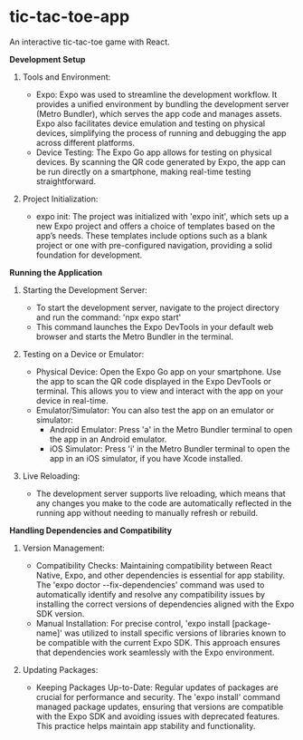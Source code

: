 # tic-tac-toe-app
An interactive tic-tac-toe game with React.

**Development Setup**

1. Tools and Environment:
   - Expo: Expo was used to streamline the development workflow. It provides a unified environment by bundling the development server (Metro Bundler), which serves the app code and manages assets. Expo also facilitates device emulation and testing on physical devices, simplifying the process of running and debugging the app across different platforms.
   - Device Testing: The Expo Go app allows for testing on physical devices. By scanning the QR code generated by Expo, the app can be run directly on a smartphone, making real-time testing straightforward.

2. Project Initialization:
   - expo init: The project was initialized with 'expo init', which sets up a new Expo project and offers a choice of templates based on the app’s needs. These templates include options such as a blank project or one with pre-configured navigation, providing a solid foundation for development.

**Running the Application**

1. Starting the Development Server:
   - To start the development server, navigate to the project directory and run the command:  'npx expo start'
   - This command launches the Expo DevTools in your default web browser and starts the Metro Bundler in the terminal.

2. Testing on a Device or Emulator:
   - Physical Device: Open the Expo Go app on your smartphone. Use the app to scan the QR code displayed in the Expo DevTools or terminal. This allows you to view and interact with the app on your device in real-time.
   - Emulator/Simulator: You can also test the app on an emulator or simulator:
     - Android Emulator: Press 'a' in the Metro Bundler terminal to open the app in an Android emulator.
     - iOS Simulator: Press 'i' in the Metro Bundler terminal to open the app in an iOS simulator, if you have Xcode installed.

3. Live Reloading:
   - The development server supports live reloading, which means that any changes you make to the code are automatically reflected in the running app without needing to manually refresh or rebuild.
  
**Handling Dependencies and Compatibility**

1. Version Management:
   - Compatibility Checks: Maintaining compatibility between React Native, Expo, and other dependencies is essential for app stability. The 'expo doctor --fix-dependencies' command was used to automatically identify and resolve any compatibility issues by installing the correct versions of dependencies aligned with the Expo SDK version.
   - Manual Installation: For precise control, 'expo install [package-name]' was utilized to install specific versions of libraries known to be compatible with the current Expo SDK. This approach ensures that dependencies work seamlessly with the Expo environment.

2. Updating Packages:
   - Keeping Packages Up-to-Date: Regular updates of packages are crucial for performance and security. The 'expo install' command managed package updates, ensuring that versions are compatible with the Expo SDK and avoiding issues with deprecated features. This practice helps maintain app stability and functionality.
